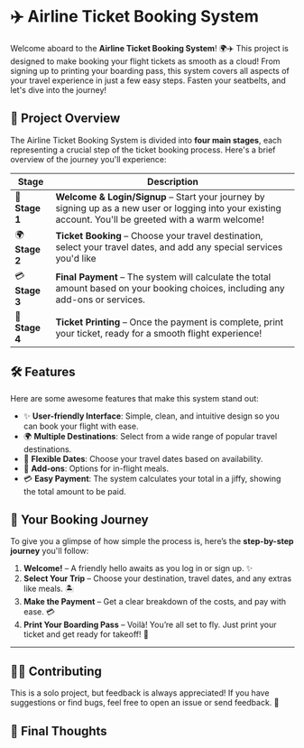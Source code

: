 # ✈️ Airline Ticket Booking System

Welcome aboard to the **Airline Ticket Booking System**! 🌍✈️ This project is designed to make booking your flight tickets as smooth as a cloud! From signing up to printing your boarding pass, this system covers all aspects of your travel experience in just a few easy steps. Fasten your seatbelts, and let's dive into the journey!

## 🚀 Project Overview

The Airline Ticket Booking System is divided into **four main stages**, each representing a crucial step of the ticket booking process. Here's a brief overview of the journey you'll experience:

| Stage | Description |
|-------|-------------|
| 🎉 **Stage 1** | **Welcome & Login/Signup** – Start your journey by signing up as a new user or logging into your existing account. You'll be greeted with a warm welcome! |
| 🌍 **Stage 2** | **Ticket Booking** – Choose your travel destination, select your travel dates, and add any special services you'd like |
| 💳 **Stage 3** | **Final Payment** – The system will calculate the total amount based on your booking choices, including any add-ons or services. |
| 🧾 **Stage 4** | **Ticket Printing** – Once the payment is complete, print your ticket, ready for a smooth flight experience! |

## 🛠 Features

Here are some awesome features that make this system stand out:

- ✨ **User-friendly Interface**: Simple, clean, and intuitive design so you can book your flight with ease.
- 🌍 **Multiple Destinations**: Select from a wide range of popular travel destinations.
- 📅 **Flexible Dates**: Choose your travel dates based on availability.
- 💼 **Add-ons**: Options for in-flight meals.
- 💳 **Easy Payment**: The system calculates your total in a jiffy, showing the total amount to be paid.

## 🛫 Your Booking Journey

To give you a glimpse of how simple the process is, here’s the **step-by-step journey** you'll follow:

1. **Welcome!** – A friendly hello awaits as you log in or sign up. ✨
2. **Select Your Trip** – Choose your destination, travel dates, and any extras like  meals. 🏝️
3. **Make the Payment** – Get a clear breakdown of the costs, and pay with ease. 💳
4. **Print Your Boarding Pass** – Voilà! You’re all set to fly. Just print your ticket and get ready for takeoff! 🎫

---
## 👨‍💻 Contributing

This is a solo project, but feedback is always appreciated! If you have suggestions or find bugs, feel free to open an issue or send feedback. 🚀

## 🌟 Final Thoughts
